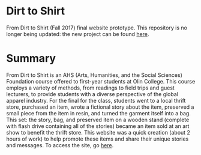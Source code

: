 # Dirt to Shirt
From Dirt to Shirt (Fall 2017) final website prototype. This repository is no longer being updated: the new project can be found [here](https://thethriftshopproject.github.io).

# Summary
From Dirt to Shirt is an AHS (Arts, Humanities, and the Social Sciences) Foundation course offered to first-year students at Olin College. This course employs a variety of methods, from readings to field trips and guest lecturers, to provide students with a diverse perspective of the global apparel industry. For the final for the class, students went to a local thrift store, purchased an item, wrote a fictional story about the item, preserved a small piece from the item in resin, and turned the garment itself into a bag. This set: the story, bag, and preserved item on a wooden stand (complete with flash drive containing all of the stories) became an item sold at an art show to benefit the thrift store. This website was a quick creation (about 2 hours of work) to help promote these items and share their unique stories and messages. To access the site, go [here](https://anushadatar.github.io/dirt_to_shirt/).
